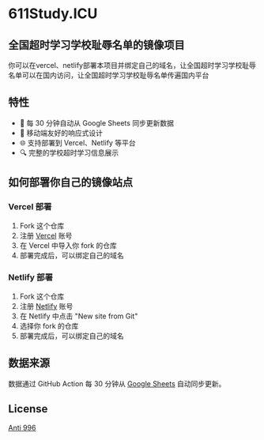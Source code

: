 # 611Study.ICU

## 全国超时学习学校耻辱名单的镜像项目

你可以在vercel、netlify部署本项目并绑定自己的域名，让全国超时学习学校耻辱名单可以在国内访问，让全国超时学习学校耻辱名单传遍国内平台

## 特性

- 🔄 每 30 分钟自动从 Google Sheets 同步更新数据
- 📱 移动端友好的响应式设计
- 🌐 支持部署到 Vercel、Netlify 等平台
- 🔍 完整的学校超时学习信息展示

## 如何部署你自己的镜像站点

### Vercel 部署
1. Fork 这个仓库
2. 注册 [Vercel](https://vercel.com) 账号
3. 在 Vercel 中导入你 fork 的仓库
4. 部署完成后，可以绑定自己的域名

### Netlify 部署
1. Fork 这个仓库
2. 注册 [Netlify](https://netlify.com) 账号
3. 在 Netlify 中点击 "New site from Git"
4. 选择你 fork 的仓库
5. 部署完成后，可以绑定自己的域名

## 数据来源

数据通过 GitHub Action 每 30 分钟从 [Google Sheets](https://docs.google.com/spreadsheets/d/1P48quxwMv9XsYQhXjLOvTRRq8tt3ahJnkbXo4VCxjLc/edit?gid=1615412834) 自动同步更新。


## License

[Anti 996](LICENSE)